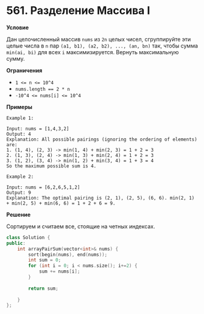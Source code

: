 # 561. Разделение Массива I

**Условие**

Дан целочисленный массив `nums` из `2n` целых чисел, сгруппируйте эти целые числа в `n` пар `(a1, b1), (a2, b2), ..., (an, bn)` так, чтобы сумма `min(ai, bi)` для всех `i` максимизируется. Вернуть максимальную сумму.

**Ограничения**
- `1 <= n <= 10^4`
- `nums.length == 2 * n`
- `-10^4 <= nums[i] <= 10^4`


**Примеры**
```
Example 1:

Input: nums = [1,4,3,2]
Output: 4
Explanation: All possible pairings (ignoring the ordering of elements) are:
1. (1, 4), (2, 3) -> min(1, 4) + min(2, 3) = 1 + 2 = 3
2. (1, 3), (2, 4) -> min(1, 3) + min(2, 4) = 1 + 2 = 3
3. (1, 2), (3, 4) -> min(1, 2) + min(3, 4) = 1 + 3 = 4
So the maximum possible sum is 4.

Example 2:

Input: nums = [6,2,6,5,1,2]
Output: 9
Explanation: The optimal pairing is (2, 1), (2, 5), (6, 6). min(2, 1) + min(2, 5) + min(6, 6) = 1 + 2 + 6 = 9.
```


**Решение**


Сортируем и считаем все, стоящие на четных индексах.

```C++
class Solution {
public:
    int arrayPairSum(vector<int>& nums) {
        sort(begin(nums), end(nums));
        int sum = 0;
        for (int i = 0; i < nums.size(); i+=2) {
            sum += nums[i];
        }
        
        return sum;
        
    }
};
```





 


 


